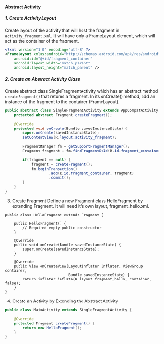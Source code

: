 #### Abstract Activity

##### 1. Create Activity Layout
Create layout of the activity that will host the fragment in ```activity_fragment.xml```. It will have only a FrameLayout element, which will act as the container of the fragment.

```xml
<?xml version="1.0" encoding="utf-8" ?>
<FrameLayout xmlns:android="http://schemas.android.com/apk/res/android"
    android:id="@+id/fragment_container"
    android:layout_width="match_parent"
    android:layout_height="match_parent" />
```

##### 2. Create an Abstract Activity Class
Create abstract class SingleFragmentActivity which has an abstract method ```createFragment()``` that returns a fragment.
In its onCreate() method, add an instance of the fragment to the container (FrameLayout).

```java
public abstract class SingleFragmentActivity extends AppCompatActivity {
    protected abstract Fragment createFragment();

    @Override
    protected void onCreate(Bundle savedInstanceState) {
        super.onCreate(savedInstanceState);
        setContentView(R.layout.activity_fragment);

        FragmentManager fm = getSupportFragmentManager();
        Fragment fragment = fm.findFragmentById(R.id.fragment_container);

        if(fragment == null) {
            fragment = createFragment();
            fm.beginTransaction()
                    .add(R.id.fragment_container, fragment)
                    .commit();
        }
    }
}
```

3. Create Fragment
Define a new Fragment class HelloFragment by extending Fragment. It will need it's own layout, fragment_hello.xml.
```
public class HelloFragment extends Fragment {

    public HelloFragment() {
        // Required empty public constructor
    }

    @Override
    public void onCreate(Bundle savedInstanceState) {
        super.onCreate(savedInstanceState);
    }

    @Override
    public View onCreateView(LayoutInflater inflater, ViewGroup container,
                             Bundle savedInstanceState) {
        return inflater.inflate(R.layout.fragment_hello, container, false);
    }
}
```

4. Create an Activity by Extending the Abstract Activity
```java
public class MainActivity extends SingleFragmentActivity {

    @Override
    protected Fragment createFragment() {
        return new HelloFragment();
    }
}
```
